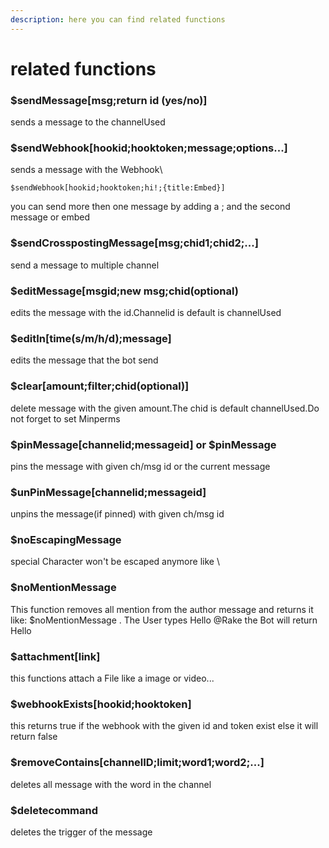 ```yaml
---
description: here you can find related functions
---
```


# related functions

### $sendMessage\[msg;return id (yes/no)]

sends a message to the channelUsed

### $sendWebhook\[hookid;hooktoken;message;options...]

sends a message with the Webhook\


```
$sendWebhook[hookid;hooktoken;hi!;{title:Embed}]
```

you can send more then one message by adding a ; and the second message or embed

### $sendCrosspostingMessage\[msg;chid1;chid2;...]

send a message to multiple channel

### $editMessage\[msgid;new msg;chid(optional)

edits the message with the id.Channelid is default is channelUsed

### $editIn\[time(s/m/h/d);message]

edits the message that the bot send

### $clear\[amount;filter;chid(optional)]

delete message with the given amount.The chid is default channelUsed.Do not forget to set Minperms

### $pinMessage\[channelid;messageid] or $pinMessage

pins the message with given ch/msg id or the current message

### $unPinMessage\[channelid;messageid]&#x20;

unpins the message(if pinned) with given ch/msg id&#x20;

### $noEscapingMessage

special Character won't be escaped anymore like \\

### $noMentionMessage

This function removes all mention from the author message and returns it\
like: $noMentionMessage . The User types Hello @Rake the Bot will return Hello

### $attachment\[link]

this functions attach a File like a image or video...&#x20;

### $webhookExists\[hookid;hooktoken]

this returns true if the webhook with the given id and token exist else it will return false

### $removeContains\[channelID;limit;word1;word2;...]

deletes all message with the word in the channel

### $deletecommand

deletes the trigger of the message

